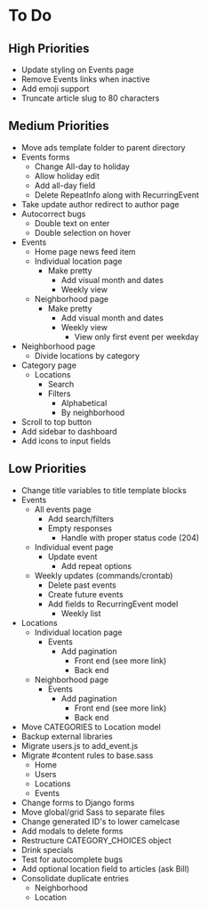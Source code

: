 # To Do

## High Priorities

- Update styling on Events page
- Remove Events links when inactive
- Add emoji support
- Truncate article slug to 80 characters

## Medium Priorities

- Move ads template folder to parent directory
- Events forms
  - Change All-day to holiday
  - Allow holiday edit
  - Add all-day field
  - Delete RepeatInfo along with RecurringEvent
- Take update author redirect to author page
- Autocorrect bugs
  - Double text on enter
  - Double selection on hover
- Events
  - Home page news feed item
  - Individual location page
    - Make pretty
      - Add visual month and dates
      - Weekly view
  - Neighborhood page
    - Make pretty
      - Add visual month and dates
      - Weekly view
        - View only first event per weekday
- Neighborhood page
  - Divide locations by category
- Category page
  - Locations
    - Search
    - Filters
      - Alphabetical
      - By neighborhood
- Scroll to top button
- Add sidebar to dashboard
- Add icons to input fields

## Low Priorities

- Change title variables to title template blocks
- Events
  - All events page
    - Add search/filters
    - Empty responses
      - Handle with proper status code (204)
  - Individual event page
    - Update event
      - Add repeat options
  - Weekly updates (commands/crontab)
    - Delete past events
    - Create future events
    - Add fields to RecurringEvent model
      - Weekly list
- Locations
  - Individual location page
    - Events
      - Add pagination
        - Front end (see more link)
        - Back end
  - Neighborhood page
    - Events
      - Add pagination
        - Front end (see more link)
        - Back end
- Move CATEGORIES to Location model
- Backup external libraries
- Migrate users.js to add_event.js
- Migrate #content rules to base.sass
  - Home
  - Users
  - Locations
  - Events
- Change forms to Django forms
- Move global/grid Sass to separate files
- Change generated ID's to lower camelcase
- Add modals to delete forms
- Restructure CATEGORY_CHOICES object
- Drink specials
- Test for autocomplete bugs
- Add optional location field to articles (ask Bill)
- Consolidate duplicate entries
  - Neighborhood
  - Location
